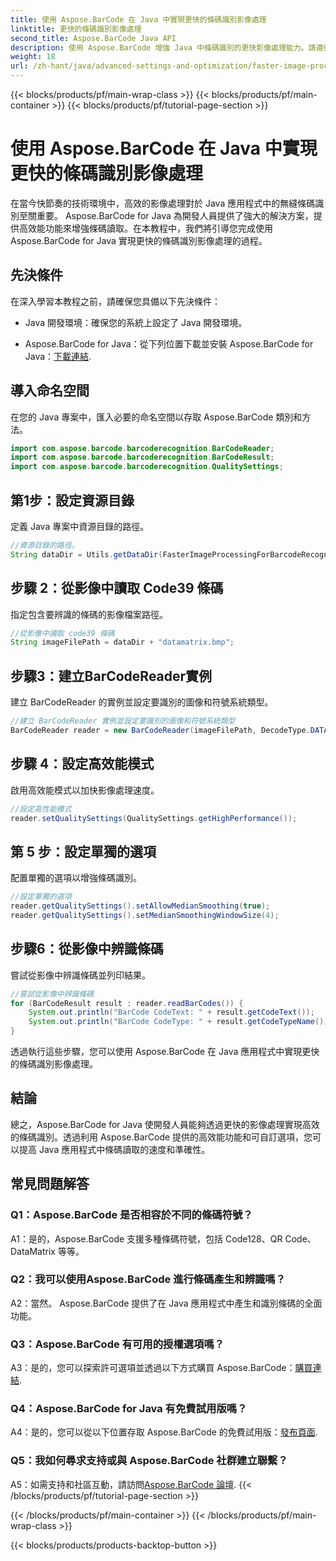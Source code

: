 ```yaml
---
title: 使用 Aspose.BarCode 在 Java 中實現更快的條碼識別影像處理
linktitle: 更快的條碼識別影像處理
second_title: Aspose.BarCode Java API
description: 使用 Aspose.BarCode 增強 Java 中條碼識別的更快影像處理能力。請遵循我們的逐步指南以加快影像處理速度。
weight: 18
url: /zh-hant/java/advanced-settings-and-optimization/faster-image-processing-barcode-recognition/
---
```


{{< blocks/products/pf/main-wrap-class >}}
{{< blocks/products/pf/main-container >}}
{{< blocks/products/pf/tutorial-page-section >}}

# 使用 Aspose.BarCode 在 Java 中實現更快的條碼識別影像處理


在當今快節奏的技術環境中，高效的影像處理對於 Java 應用程式中的無縫條碼識別至關重要。 Aspose.BarCode for Java 為開發人員提供了強大的解決方案，提供高效能功能來增強條碼讀取。在本教程中，我們將引導您完成使用 Aspose.BarCode for Java 實現更快的條碼識別影像處理的過程。

## 先決條件

在深入學習本教程之前，請確保您具備以下先決條件：

- Java 開發環境：確保您的系統上設定了 Java 開發環境。

-  Aspose.BarCode for Java：從下列位置下載並安裝 Aspose.BarCode for Java：[下載連結](https://releases.aspose.com/barcode/java/).

## 導入命名空間

在您的 Java 專案中，匯入必要的命名空間以存取 Aspose.BarCode 類別和方法。

```java
import com.aspose.barcode.barcoderecognition.BarCodeReader;
import com.aspose.barcode.barcoderecognition.BarCodeResult;
import com.aspose.barcode.barcoderecognition.QualitySettings;


```

## 第1步：設定資源目錄

定義 Java 專案中資源目錄的路徑。

```java
//資源目錄的路徑。
String dataDir = Utils.getDataDir(FasterImageProcessingForBarcodeRecognition.class) + "BarcodeReader/advanced_features/";
```

## 步驟 2：從影像中讀取 Code39 條碼

指定包含要辨識的條碼的影像檔案路徑。

```java
//從影像中讀取 code39 條碼
String imageFilePath = dataDir + "datamatrix.bmp";
```

## 步驟3：建立BarCodeReader實例

建立 BarCodeReader 的實例並設定要識別的圖像和符號系統類型。

```java
//建立 BarCodeReader 實例並設定要識別的圖像和符號系統類型
BarCodeReader reader = new BarCodeReader(imageFilePath, DecodeType.DATA_MATRIX);
```

## 步驟 4：設定高效能模式

啟用高效能模式以加快影像處理速度。

```java
//設定高性能模式
reader.setQualitySettings(QualitySettings.getHighPerformance());
```

## 第 5 步：設定單獨的選項

配置單獨的選項以增強條碼識別。

```java
//設定單獨的選項
reader.getQualitySettings().setAllowMedianSmoothing(true);
reader.getQualitySettings().setMedianSmoothingWindowSize(4);
```

## 步驟6：從影像中辨識條碼

嘗試從影像中辨識條碼並列印結果。

```java
//嘗試從影像中辨識條碼
for (BarCodeResult result : reader.readBarCodes()) {
    System.out.println("BarCode CodeText: " + result.getCodeText());
    System.out.println("BarCode CodeType: " + result.getCodeTypeName());
}
```

透過執行這些步驟，您可以使用 Aspose.BarCode 在 Java 應用程式中實現更快的條碼識別影像處理。

## 結論

總之，Aspose.BarCode for Java 使開發人員能夠透過更快的影像處理實現高效的條碼識別。透過利用 Aspose.BarCode 提供的高效能功能和可自訂選項，您可以提高 Java 應用程式中條碼讀取的速度和準確性。

## 常見問題解答

### Q1：Aspose.BarCode 是否相容於不同的條碼符號？

A1：是的，Aspose.BarCode 支援多種條碼符號，包括 Code128、QR Code、DataMatrix 等等。

### Q2：我可以使用Aspose.BarCode 進行條碼產生和辨識嗎？

A2：當然。 Aspose.BarCode 提供了在 Java 應用程式中產生和識別條碼的全面功能。

### Q3：Aspose.BarCode 有可用的授權選項嗎？

 A3：是的，您可以探索許可選項並透過以下方式購買 Aspose.BarCode：[購買連結](https://purchase.aspose.com/buy).

### Q4：Aspose.BarCode for Java 有免費試用版嗎？

A4：是的，您可以從以下位置存取 Aspose.BarCode 的免費試用版：[發布頁面](https://releases.aspose.com/).

### Q5：我如何尋求支持或與 Aspose.BarCode 社群建立聯繫？

 A5：如需支持和社區互動，請訪問[Aspose.BarCode 論壇](https://forum.aspose.com/c/barcode/13).
{{< /blocks/products/pf/tutorial-page-section >}}

{{< /blocks/products/pf/main-container >}}
{{< /blocks/products/pf/main-wrap-class >}}

{{< blocks/products/products-backtop-button >}}
